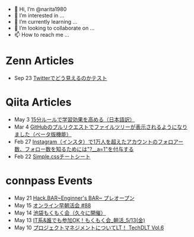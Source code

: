 - 👋 Hi, I’m @narita1980
- 👀 I’m interested in ...
- 🌱 I’m currently learning ...
- 💞️ I’m looking to collaborate on ...
- 📫 How to reach me ...

# Zenn Articles

<!-- profile updater begin: zenn -->
- Sep 23 [Twitterでどう見えるのかテスト](https://zenn.dev/narita1980/articles/cbb21f8d7f785752d6ac)
<!-- profile updater end: zenn -->

# Qiita Articles

<!-- profile updater begin: qiita -->
- May 3 [15分ルールで学習効果を高める（日本語訳）](https://qiita.com/narita1980/items/d0ad5246344fc6e4380f)
- Mar 4 [GitHubのプルリクエストでファイルツリーが表示されるようになりました（ベータ版機能）](https://qiita.com/narita1980/items/bee2c5232342a51e0415)
- Feb 27 [Instagram（インスタ）で1万人を超えたアカウントのフォロアー数、フォロー数を知るためには"?__a=1"を付与する](https://qiita.com/narita1980/items/630b7014fa893461b991)
- Feb 22 [Simple.cssチートシート](https://qiita.com/narita1980/items/fd2ccf0e91944aab9fd5)
<!-- profile updater end: qiita -->

# connpass Events

<!-- profile updater begin: connpass -->
- May 21 [Hack.BAR~Enginner's BAR~ プレオープン](https://connpass.com/event/246875/)
- May 15 [オンライン早朝活会 #88](https://fledglingdeveloper.connpass.com/event/247463/)
- May 14 [池袋もくもく会（久々に開催）](https://re-ike-moku.connpass.com/event/246737/)
- May 13 [IT系&誰でも参加OK！もくもく会_朝活_5/13(金)](https://morimori.connpass.com/event/247462/)
- May 10 [プロジェクトマネジメントについてLT！ TechDLT Vol.6](https://techdmeetup.connpass.com/event/244418/)
<!-- profile updater end: connpass -->

<!---
narita1980/narita1980 is a ✨ special ✨ repository because its `README.md` (this file) appears on your GitHub profile.
You can click the Preview link to take a look at your changes.
--->
